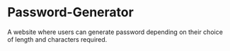 # Password-Generator

A website where users can generate password depending on their choice of length and characters required.
